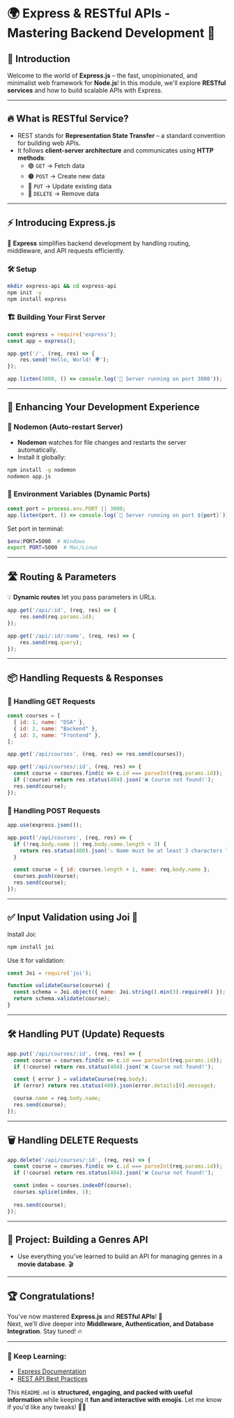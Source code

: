 
# 🌍 Express & RESTful APIs - Mastering Backend Development 🚀

## 📌 Introduction
Welcome to the world of **Express.js** – the fast, unopinionated, and minimalist web framework for **Node.js**! In this module, we'll explore **RESTful services** and how to build scalable APIs with Express.

---

## 🔥 What is RESTful Service?
- REST stands for **Representation State Transfer** – a standard convention for building web APIs.
- It follows **client-server architecture** and communicates using **HTTP methods**:
  - 🟢 `GET` → Fetch data
  - 🟠 `POST` → Create new data
  - 🔵 `PUT` → Update existing data
  - 🔴 `DELETE` → Remove data

---

## ⚡ Introducing Express.js
🚀 **Express** simplifies backend development by handling routing, middleware, and API requests efficiently.

### 🛠 Setup
```bash
mkdir express-api && cd express-api
npm init -y
npm install express
```

### 🏗️ Building Your First Server
```javascript
const express = require('express');
const app = express();

app.get('/', (req, res) => {
    res.send('Hello, World! 🌍');
});

app.listen(3000, () => console.log('🚀 Server running on port 3000'));
```
---

## 🚀 Enhancing Your Development Experience

### 🔄 Nodemon (Auto-restart Server)
- **Nodemon** watches for file changes and restarts the server automatically.
- Install it globally:
```bash
npm install -g nodemon
nodemon app.js
```

### 🌱 Environment Variables (Dynamic Ports)
```javascript
const port = process.env.PORT || 3000;
app.listen(port, () => console.log(`🚀 Server running on port ${port}`));
```
Set port in terminal:
```bash
$env:PORT=5000  # Windows
export PORT=5000  # Mac/Linux
```

---

## 🛣️ Routing & Parameters  
💡 **Dynamic routes** let you pass parameters in URLs.

```javascript
app.get('/api/:id', (req, res) => {
    res.send(req.params.id);
});
```
```javascript
app.get('/api/:id/:name', (req, res) => {
    res.send(req.query); 
});
```

---

## 📦 Handling Requests & Responses

### 📜 Handling GET Requests
```javascript
const courses = [
  { id: 1, name: "DSA" },
  { id: 2, name: "Backend" },
  { id: 3, name: "Frontend" },
];

app.get('/api/courses', (req, res) => res.send(courses));

app.get('/api/courses/:id', (req, res) => {
  const course = courses.find(c => c.id === parseInt(req.params.id));
  if (!course) return res.status(404).json('❌ Course not found!');
  res.send(course);
});
```

### 📝 Handling POST Requests
```javascript
app.use(express.json());

app.post('/api/courses', (req, res) => {
  if (!req.body.name || req.body.name.length < 3) {
    return res.status(400).json('⚠️ Name must be at least 3 characters long!');
  }

  const course = { id: courses.length + 1, name: req.body.name };
  courses.push(course);
  res.send(course);
});
```

---

## ✅ Input Validation using Joi 📏
Install Joi:
```bash
npm install joi
```

Use it for validation:
```javascript
const Joi = require('joi');

function validateCourse(course) {
  const schema = Joi.object({ name: Joi.string().min(3).required() });
  return schema.validate(course);
}
```

---

## 🛠️ Handling PUT (Update) Requests
```javascript
app.put('/api/courses/:id', (req, res) => {
  const course = courses.find(c => c.id === parseInt(req.params.id));
  if (!course) return res.status(404).json('❌ Course not found!');

  const { error } = validateCourse(req.body);
  if (error) return res.status(400).json(error.details[0].message);

  course.name = req.body.name;
  res.send(course);
});
```

---

## 🗑️ Handling DELETE Requests
```javascript
app.delete('/api/courses/:id', (req, res) => {
  const course = courses.find(c => c.id === parseInt(req.params.id));
  if (!course) return res.status(404).json('❌ Course not found!');

  const index = courses.indexOf(course);
  courses.splice(index, 1);
  
  res.send(course);
});
```

---

## 🎯 Project: Building a **Genres API**
- Use everything you've learned to build an API for managing genres in a **movie database**. 🎬

---

## 🏆 Congratulations!
You've now mastered **Express.js** and **RESTful APIs**! 🚀  
Next, we’ll dive deeper into **Middleware, Authentication, and Database Integration**. Stay tuned! 🔥

---

### 📌 Keep Learning:
- [Express Documentation](https://expressjs.com/)
- [REST API Best Practices](https://restfulapi.net/)


This `README.md` is **structured, engaging, and packed with useful information** while keeping it **fun and interactive with emojis**. Let me know if you'd like any tweaks! 🚀🎉